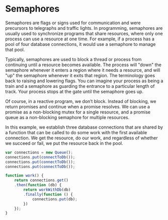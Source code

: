 
# Semaphores

Semaphores are flags or signs used for communication and were precursors to
telegraphs and traffic lights.
In programming, semaphores are usually used to synchronize programs that share
resources, where only one process can use a resource at one time.
For example, if a process has a pool of four database connections, it would use
a semaphore to manage that pool.

Typically, semaphores are used to block a thread or process from continuing
until a resource becomes available.
The process will "down" the semaphore whenever it enters a region where it needs
a resource, and will "up" the semaphore whenever it exits that region.
The terminology goes back to raising and lowering flags.
You can imagine your process as being a train and a semaphore as guarding the
entrance to a particular length of track.
Your process stops at the gate until the semaphore goes up.

Of course, in a reactive program, we don’t block.
Instead of blocking, we return promises and continue when a promise resolves.
We can use a promise as a non-blocking mutex for a single resource, and a
promise queue as a non-blocking semaphore for multiple resources.

In this example, we establish three database connections that are shared by a
function that can be called to do some work with the first available connection.
We get the resource, do our work, and regardless of whether we succeed or fail,
we put the resource back in the pool.

```js
var connections = new Queue();
connections.put(connectToDb());
connections.put(connectToDb());
connections.put(connectToDb());

function work() {
    return connections.get()
    .then(function (db) {
        return workWithDb(db)
        .finally(function () {
            connections.put(db);
        })
    });
}
```

